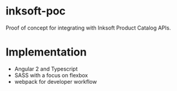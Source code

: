 # inksoft-poc
Proof of concept for integrating with Inksoft Product Catalog APIs. 

# Implementation
* Angular 2 and Typescript
* SASS with a focus on flexbox
* webpack for developer workflow
